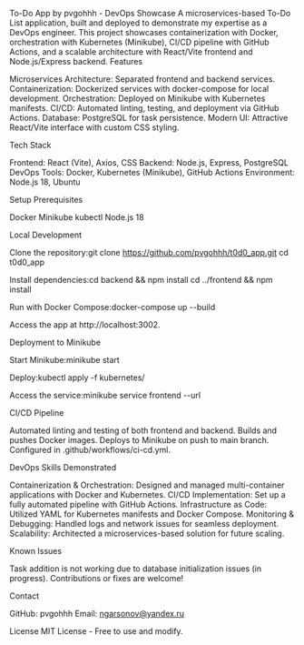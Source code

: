 To-Do App by pvgohhh - DevOps Showcase
   A microservices-based To-Do List application, built and deployed to demonstrate my expertise as a DevOps engineer. This project showcases containerization with Docker, orchestration with Kubernetes (Minikube), CI/CD pipeline with GitHub Actions, and a scalable architecture with React/Vite frontend and Node.js/Express backend.
Features

Microservices Architecture: Separated frontend and backend services.
Containerization: Dockerized services with docker-compose for local development.
Orchestration: Deployed on Minikube with Kubernetes manifests.
CI/CD: Automated linting, testing, and deployment via GitHub Actions.
Database: PostgreSQL for task persistence.
Modern UI: Attractive React/Vite interface with custom CSS styling.

Tech Stack

Frontend: React (Vite), Axios, CSS
Backend: Node.js, Express, PostgreSQL
DevOps Tools: Docker, Kubernetes (Minikube), GitHub Actions
Environment: Node.js 18, Ubuntu

Setup
Prerequisites

Docker
Minikube
kubectl
Node.js 18

Local Development

Clone the repository:git clone https://github.com/pvgohhh/t0d0_app.git
cd t0d0_app


Install dependencies:cd backend && npm install
cd ../frontend && npm install


Run with Docker Compose:docker-compose up --build


Access the app at http://localhost:3002.

Deployment to Minikube

Start Minikube:minikube start


Deploy:kubectl apply -f kubernetes/


Access the service:minikube service frontend --url



CI/CD Pipeline

Automated linting and testing of both frontend and backend.
Builds and pushes Docker images.
Deploys to Minikube on push to main branch.
Configured in .github/workflows/ci-cd.yml.

DevOps Skills Demonstrated

Containerization & Orchestration: Designed and managed multi-container applications with Docker and Kubernetes.
CI/CD Implementation: Set up a fully automated pipeline with GitHub Actions.
Infrastructure as Code: Utilized YAML for Kubernetes manifests and Docker Compose.
Monitoring & Debugging: Handled logs and network issues for seamless deployment.
Scalability: Architected a microservices-based solution for future scaling.

Known Issues

Task addition is not working due to database initialization issues (in progress).
Contributions or fixes are welcome!

Contact

GitHub: pvgohhh
Email: ngarsonov@yandex.ru

License
   MIT License - Free to use and modify.
